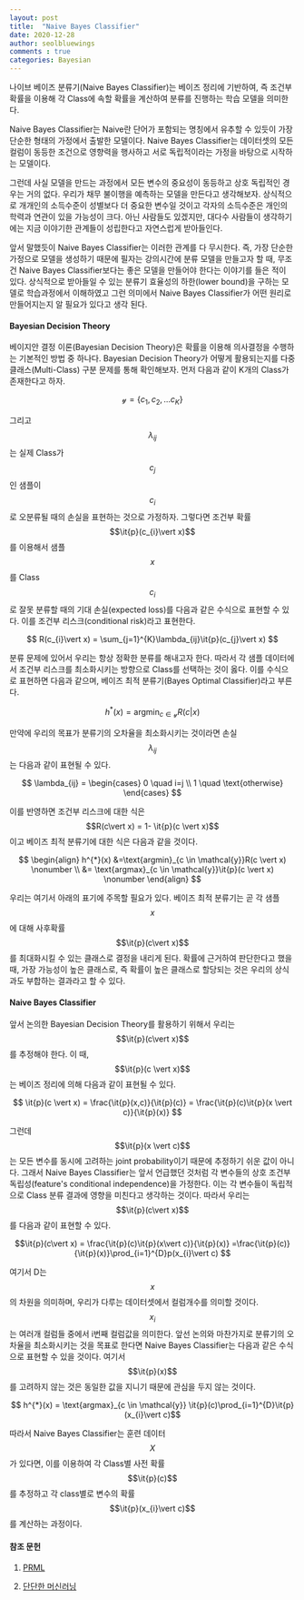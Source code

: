 ```yaml
---
layout: post
title:  "Naive Bayes Classifier"
date: 2020-12-28
author: seolbluewings
comments : true
categories: Bayesian
---
```


나이브 베이즈 분류기(Naive Bayes Classifier)는 베이즈 정리에 기반하여, 즉 조건부 확률을 이용해 각 Class에 속할 확률을 계산하여 분류를 진행하는 학습 모델을 의미한다.

Naive Bayes Classifier는 Naive란 단어가 포함되는 명칭에서 유추할 수 있듯이 가장 단순한 형태의 가정에서 출발한 모델이다. Naive Bayes Classifier는 데이터셋의 모든 컬럼이 동등한 조건으로 영향력을 행사하고 서로 독립적이라는 가정을 바탕으로 시작하는 모델이다.

그런데 사실 모델을 만드는 과정에서 모든 변수의 중요성이 동등하고 상호 독립적인 경우는 거의 없다. 우리가 채무 불이행을 예측하는 모델을 만든다고 생각해보자. 상식적으로 개개인의 소득수준이 성별보다 더 중요한 변수일 것이고 각자의 소득수준은 개인의 학력과 연관이 있을 가능성이 크다. 아닌 사람들도 있겠지만, 대다수 사람들이 생각하기에는 지금 이야기한 관계들이 성립한다고 자연스럽게 받아들인다.

앞서 말했듯이 Naive Bayes Classifier는 이러한 관계를 다 무시한다. 즉, 가장 단순한 가정으로 모델을 생성하기 때문에 필자는 강의시간에 분류 모델을 만들고자 할 때, 무조건 Naive Bayes Classifier보다는 좋은 모델을 만들어야 한다는 이야기를 들은 적이 있다. 상식적으로 받아들일 수 있는 분류기 효율성의 하한(lower bound)을 구하는 모델로 학습과정에서 이해하였고 그런 의미에서 Naive Bayes Classifier가 어떤 원리로 만들어지는지 알 필요가 있다고 생각 된다.

#### Bayesian Decision Theory

베이지안 결정 이론(Bayesian Decision Theory)은 확률을 이용해 의사결정을 수행하는 기본적인 방법 중 하나다. Bayesian Decision Theory가 어떻게 활용되는지를 다중 클래스(Multi-Class) 구분 문제를 통해 확인해보자. 먼저 다음과 같이 K개의 Class가 존재한다고 하자.

$$ \mathcal{y} = \{c_{1},c_{2},...c_{K}\}$$

그리고 $$\lambda_{ij}$$는 실제 Class가 $$c_{j}$$인 샘플이 $$c_{i}$$로 오분류될 때의 손실을 표현하는 것으로 가정하자. 그렇다면 조건부 확률 $$\it{p}(c_{i}\vert x)$$ 를 이용해서 샘플 $$x$$를 Class $$c_{i}$$로 잘못 분류할 때의 기대 손실(expected loss)를 다음과 같은 수식으로 표현할 수 있다. 이를 조건부 리스크(conditional risk)라고 표현한다.

$$ R(c_{i}\vert x) = \sum_{j=1}^{K}\lambda_{ij}\it{p}(c_{j}\vert x) $$

분류 문제에 있어서 우리는 항상 정확한 분류를 해내고자 한다. 따라서 각 샘플 데이터에서 조건부 리스크를 최소화시키는 방향으로 Class를 선택하는 것이 옳다. 이를 수식으로 표현하면 다음과 같으며, 베이즈 최적 분류기(Bayes Optimal Classifier)라고 부른다.

$$ h^{*}(x) = \text{argmin}_{c \in \mathcal{y}} R(c\vert x)$$

만약에 우리의 목표가 분류기의 오차율을 최소화시키는 것이라면 손실 $$\lambda_{ij}$$는 다음과 같이 표현될 수 있다.

$$
\lambda_{ij} =
\begin{cases}
0 \quad i=j \\
1 \quad \text{otherwise}
\end{cases}
$$

이를 반영하면 조건부 리스크에 대한 식은 $$R(c\vert x) = 1- \it{p}(c \vert x)$$ 이고 베이즈 최적 분류기에 대한 식은 다음과 같을 것이다.

$$
\begin{align}
h^{*}(x) &=\text{argmin}_{c \in \mathcal{y}}R(c \vert x) \nonumber \\
&= \text{argmax}_{c \in \mathcal{y}}\it{p}(c \vert x) \nonumber
\end{align}
$$

우리는 여기서 아래의 표기에 주목할 필요가 있다. 베이즈 최적 분류기는 곧 각 샘플 $$x$$에 대해 사후확률 $$\it{p}(c\vert x)$$를 최대화시킬 수 있는 클래스로 결정을 내리게 된다. 확률에 근거하여 판단한다고 했을 때, 가장 가능성이 높은 클래스로, 즉 확률이 높은 클래스로 할당되는 것은 우리의 상식과도 부합하는 결과라고 할 수 있다.

#### Naive Bayes Classifier

앞서 논의한 Bayesian Decision Theory를 활용하기 위해서 우리는 $$\it{p}(c\vert x)$$를 추정해야 한다. 이 때, $$\it{p}(c \vert x)$$는 베이즈 정리에 의해 다음과 같이 표현될 수 있다.

$$
\it{p}(c \vert x) = \frac{\it{p}(x,c)}{\it{p}(c)} = \frac{\it{p}(c)\it{p}(x \vert c)}{\it{p}(x)}
$$

그런데 $$\it{p}(x \vert c)$$는 모든 변수를 동시에 고려하는 joint probability이기 때문에 추정하기 쉬운 값이 아니다. 그래서 Naive Bayes Classifier는 앞서 언급했던 것처럼 각 변수들의 상호 조건부 독립성(feature's conditional independence)을 가정한다. 이는 각 변수들이 독립적으로 Class 분류 결과에 영향을 미친다고 생각하는 것이다. 따라서 우리는 $$\it{p}(c\vert x)$$를 다음과 같이 표현할 수 있다.

$$\it{p}(c\vert x) = \frac{\it{p}(c)\it{p}(x\vert c)}{\it{p}(x)} =\frac{\it{p}(c)}{\it{p}(x)}\prod_{i=1}^{D}p(x_{i}\vert c) $$

여기서 D는 $$x$$의 차원을 의미하며, 우리가 다루는 데이터셋에서 컬럼개수를 의미할 것이다. $$x_{i}$$는 여러개 컬럼들 중에서 i번째 컬럼값을 의미한다. 앞선 논의와 마찬가지로 분류기의 오차율을 최소화시키는 것을 목표로 한다면 Naive Bayes Classifier는 다음과 같은 수식으로 표현할 수 있을 것이다. 여기서 $$\it{p}(x)$$를 고려하지 않는 것은 동일한 값을 지니기 때문에 관심을 두지 않는 것이다.

$$ h^{*}(x) = \text{argmax}_{c \in \mathcal{y}} \it{p}(c)\prod_{i=1}^{D}\it{p}(x_{i}\vert c)$$

따라서 Naive Bayes Classifier는 훈련 데이터 $$X$$가 있다면, 이를 이용하여 각 Class별 사전 확률 $$\it{p}(c)$$를 추정하고 각 class별로 변수의 확률 $$\it{p}(x_{i}\vert c)$$를 계산하는 과정이다.



#### 참조 문헌
1. [PRML](http://users.isr.ist.utl.pt/~wurmd/Livros/school/Bishop%20-%20Pattern%20Recognition%20And%20Machine%20Learning%20-%20Springer%20%202006.pdf) <br>

2. [단단한 머신러닝](http://www.yes24.com/Product/Goods/88440860)
